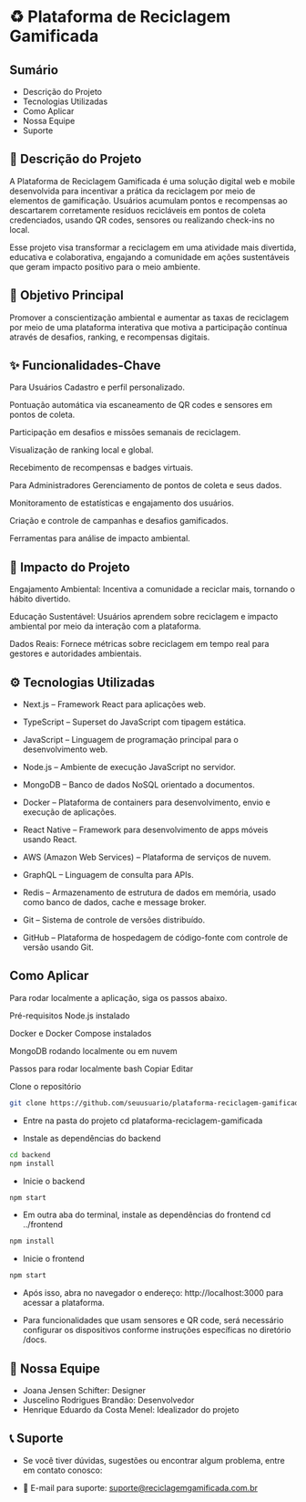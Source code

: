 # ♻️ Plataforma de Reciclagem Gamificada

## Sumário

* Descrição do Projeto
* Tecnologias Utilizadas
* Como Aplicar
* Nossa Equipe
* Suporte

## 📝 Descrição do Projeto

A Plataforma de Reciclagem Gamificada é uma solução digital web e mobile desenvolvida para incentivar a prática da reciclagem por meio de elementos de gamificação. Usuários acumulam pontos e recompensas ao descartarem corretamente resíduos recicláveis em pontos de coleta credenciados, usando QR codes, sensores ou realizando check-ins no local.

Esse projeto visa transformar a reciclagem em uma atividade mais divertida, educativa e colaborativa, engajando a comunidade em ações sustentáveis que geram impacto positivo para o meio ambiente.

## 🎯 Objetivo Principal
Promover a conscientização ambiental e aumentar as taxas de reciclagem por meio de uma plataforma interativa que motiva a participação contínua através de desafios, ranking, e recompensas digitais.

## ✨ Funcionalidades-Chave

Para Usuários
Cadastro e perfil personalizado.

Pontuação automática via escaneamento de QR codes e sensores em pontos de coleta.

Participação em desafios e missões semanais de reciclagem.

Visualização de ranking local e global.

Recebimento de recompensas e badges virtuais.

Para Administradores
Gerenciamento de pontos de coleta e seus dados.

Monitoramento de estatísticas e engajamento dos usuários.

Criação e controle de campanhas e desafios gamificados.

Ferramentas para análise de impacto ambiental.

## 🚀 Impacto do Projeto

Engajamento Ambiental: Incentiva a comunidade a reciclar mais, tornando o hábito divertido.

Educação Sustentável: Usuários aprendem sobre reciclagem e impacto ambiental por meio da interação com a plataforma.

Dados Reais: Fornece métricas sobre reciclagem em tempo real para gestores e autoridades ambientais.

## ⚙️ Tecnologias Utilizadas
- Next.js – Framework React para aplicações web.

- TypeScript – Superset do JavaScript com tipagem estática.

- JavaScript – Linguagem de programação principal para o desenvolvimento web.

- Node.js – Ambiente de execução JavaScript no servidor.

- MongoDB – Banco de dados NoSQL orientado a documentos.

- Docker – Plataforma de containers para desenvolvimento, envio e execução de aplicações.

- React Native – Framework para desenvolvimento de apps móveis usando React.

- AWS (Amazon Web Services) – Plataforma de serviços de nuvem.

- GraphQL – Linguagem de consulta para APIs.

- Redis – Armazenamento de estrutura de dados em memória, usado como banco de dados, cache e message broker.

- Git – Sistema de controle de versões distribuído.

- GitHub – Plataforma de hospedagem de código-fonte com controle de versão usando Git.

## Como Aplicar
Para rodar localmente a aplicação, siga os passos abaixo.

Pré-requisitos
Node.js instalado

Docker e Docker Compose instalados

MongoDB rodando localmente ou em nuvem

Passos para rodar localmente
bash
Copiar
Editar

Clone o repositório
```bash
git clone https://github.com/seuusuario/plataforma-reciclagem-gamificada.git
```

- Entre na pasta do projeto
cd plataforma-reciclagem-gamificada

- Instale as dependências do backend
```bash
cd backend
npm install
```
- Inicie o backend
```bash
npm start
```

- Em outra aba do terminal, instale as dependências do frontend
cd ../frontend

``` bash
npm install
```

- Inicie o frontend
``` bash
npm start
```

- Após isso, abra no navegador o endereço: http://localhost:3000 para acessar a plataforma.

- Para funcionalidades que usam sensores e QR code, será necessário configurar os dispositivos conforme instruções específicas no diretório /docs.

## 👥 Nossa Equipe
- Joana Jensen Schifter: Designer
- Juscelino Rodrigues Brandão: Desenvolvedor
- Henrique Eduardo da Costa Menel: Idealizador do projeto


## 📞 Suporte
- Se você tiver dúvidas, sugestões ou encontrar algum problema, entre em contato conosco:

- 📧 E-mail para suporte: suporte@reciclagemgamificada.com.br
